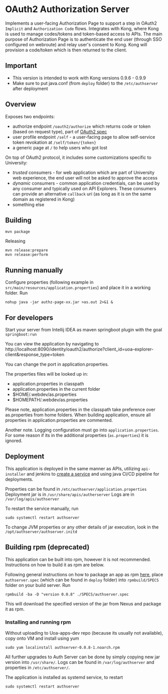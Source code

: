 # OAuth2 Authorization Server 

Implements a user-facing Authorization Page to support a step in OAuth2 `Implicit` and `Authorization Code` flows. 
Integrates with Kong, where Kong is used to manage codes/tokens and token-based access to APIs.
The main purpose of Authorization Page is to authenticate the end user (through SSO configured on webroute) 
and relay user's consent to Kong. Kong will provision a code/token which is then returned to the client.

## Important

 * This version is intended to work with Kong versions 0.9.6 - 0.9.9
 * Make sure to put java.conf (from `deploy` folder) to the `/etc/authserver` after deployment

## Overview  

Exposes two endpoints:

 * authorize endpoint `/oauth2/authorize` which returns code or token (based on request type), part of [OAuth2 spec](https://tools.ietf.org/html/rfc6749#section-3.1)
 * user profile endpoint `/self` - a user-facing page to allow self-service token revokation at `/self/token/{token}`
 * a generic page at `/` to help users who got lost

On top of OAuth2 protocol, it includes some customizations specific to University:

 * *trusted* consumers - for web application which are part of University web experience, the end user will not be asked to approve the access
 * *dynamic* consumers - common application credentials, can be used by any consumer and typically used on API Explorers. These consumers can provide an alternative `callback` uri (as long as it is on the same domain as registered in Kong)
 * something else
 

## Building

    mvn package

Releasing

    mvn release:prepare
    mvn release:perform

## Running manually

Configure properties (following example in `src/main/resources/application.properties`) and place it in a working folder. Run

    nohup java -jar authz-page-xx.jar >as.out 2>&1 &

## For developers

Start your server from Intellij IDEA as maven springboot plugin with the goal `springboot:run`

You can view the application by navigating to
http://localhost:8090/identity/oauth2/authorize?client_id=uoa-explorer-client&response_type=token

You can change the port in application.properties.

The properties files will be looked up in:

 * application.properties in classpath
 * application.properties in the current folder
 * $HOME/.webdev/as.properties
 * $HOMEPATH/.webdev/as.properties

Please note, application.properties in the classpath take preference 
over as.properties from home folders. When building application,
ensure all properties in application.properties are commented.

Another note. Logging configuration must go into `application.properties`. For some reason if its in the additional properties (`as.properties`) it is ignored.
 


## Deployment

This application is deployed in the same manner as APIs, utilizing `api-installer` and jenkins to [create a service](https://wiki.auckland.ac.nz/display/ITPRO/API+-+Developers+guide#API-Developersguide-Step3-Createservice)
and using java CI/CD pipeline for deployments.

Properties can be found in `/etc/authserver/application.properties`
Deployment jar is in `/usr/share/apis/autherserver`
Logs are in `/var/log/apis/authserver`

To restart the service manually, run

    sudo systemctl restart authserver

To change JVM properties or any other details of jar execution, look in the `/opt/authserver/authserver.initd`

## Building rpm (deprecated)
 
This application can be built into rpm, however it is not recommended. Instructions on how to build it as rpm are below.

Following general instructions on how to package an app as rpm [here](https://wiki.auckland.ac.nz/display/GroupApps/Packaging+app+as+rpm), 
place `authserver.spec` (which can be found in `deploy` folder) into `rpmbuild/SPECS` folder on your build server. Run
 
    rpmbuild -ba -D "version 0.0.8" ./SPECS/authserver.spec
    
This will download the specified version of the jar from Nexus and package it as rpm.

### Installing and running rpm

Without uploading to Uoa-apps-dev repo (because its usually not available), copy onto VM and install using yum
 
    sudo yum localinstall authserver-0.0.8-1.noarch.rpm
    
All further upgrades to Auth Server can be done by simply copying new jar version into `/usr/share/`.
Logs can be found in `/var/log/authserver` and properties in `/etc/authserver/`.

The application is installed as systemd service, to restart

    sudo systemctl restart authserver
    
